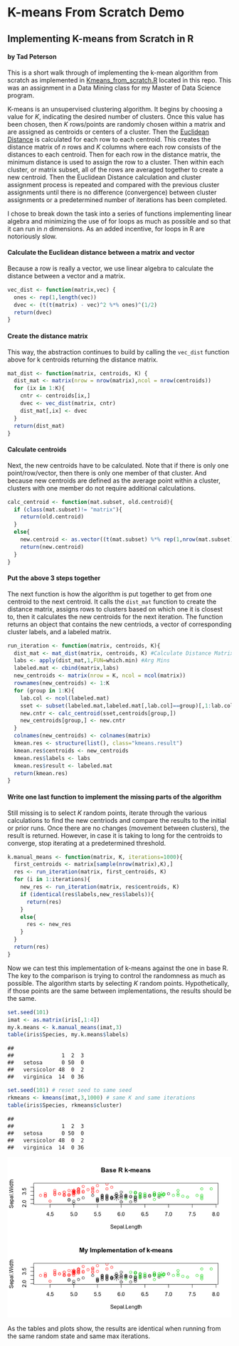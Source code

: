 K-means From Scratch Demo
================

Implementing K-means from Scratch in R
--------------------------------------

#### by Tad Peterson

This is a short walk through of implementing the k-mean algorithm from scratch as implemented in [Kmeans\_from\_scratch.R](https://github.com/tadtenacious/MSDS/blob/master/Data_Mining/Kmeans_from_scratch.R) located in this repo. This was an assignment in a Data Mining class for my Master of Data Science program.

K-means is an unsupervised clustering algorithm. It begins by choosing a value for *K*, indicating the desired number of clusters. Once this value has been chosen, then *K* rows/points are randomly chosen within a matrix and are assigned as centroids or centers of a cluster. Then the [Euclidean Distance](https://en.wikipedia.org/wiki/Euclidean_distance) is calculated for each row to each centroid. This creates the distance matrix of *n* rows and *K* columns where each row consists of the distances to each centroid. Then for each row in the distance matrix, the minimum distance is used to assign the row to a cluster. Then within each cluster, or matrix subset, all of the rows are averaged together to create a new centroid. Then the Euclidean Distance calculation and cluster assignment process is repeated and compared with the previous cluster assignments until there is no difference (convergence) between cluster assignments or a predetermined number of iterations has been completed.

I chose to break down the task into a series of functions implementing linear algebra and minimizing the use of for loops as much as possible and so that it can run in *n* dimensions. As an added incentive, for loops in R are notoriously slow.

#### Calculate the Euclidean distance between a matrix and vector

Because a row is really a vector, we use linear algebra to calculate the distance between a vector and a matrix.

``` r
vec_dist <- function(matrix,vec) {
  ones <- rep(1,length(vec))
  dvec <- (t(t(matrix) - vec)^2 %*% ones)^(1/2)
  return(dvec)
}
```

#### Create the distance matrix

This way, the abstraction continues to build by calling the `vec_dist` function above for k centroids returning the distance matrix.

``` r
mat_dist <- function(matrix, centroids, K) {
  dist_mat <- matrix(nrow = nrow(matrix),ncol = nrow(centroids))
  for (ix in 1:K){
    cntr <- centroids[ix,]
    dvec <- vec_dist(matrix, cntr)
    dist_mat[,ix] <- dvec
  }
  return(dist_mat)
}
```

#### Calculate centroids

Next, the new centroids have to be calculated. Note that if there is only one point/row/vector, then there is only one member of that cluster. And because new centroids are defined as the average point within a cluster, clusters with one member do not require additional calculations.

``` r
calc_centroid <- function(mat.subset, old.centroid){
  if (class(mat.subset)!= "matrix"){
    return(old.centroid)
  }
  else{
    new.centroid <- as.vector((t(mat.subset) %*% rep(1,nrow(mat.subset))) / nrow(mat.subset))
    return(new.centroid)
  }
}
```

#### Put the above 3 steps together

The next function is how the algorithm is put together to get from one centroid to the next centroid. It calls the `dist_mat` function to create the distance matrix, assigns rows to clusters based on which one it is closest to, then it calculates the new centroids for the next iteration. The function returns an object that contains the new centriods, a vector of corresponding cluster labels, and a labeled matrix.

``` r
run_iteration <- function(matrix, centroids, K){
  dist_mat <- mat_dist(matrix, centroids, K) #Calculate Distance Matrix
  labs <- apply(dist_mat,1,FUN=which.min) #Arg Mins
  labeled.mat <- cbind(matrix,labs)
  new_centroids <- matrix(nrow = K, ncol = ncol(matrix))
  rownames(new_centroids) <- 1:K
  for (group in 1:K){
    lab.col <- ncol(labeled.mat)
    sset <- subset(labeled.mat,labeled.mat[,lab.col]==group)[,1:lab.col-1]
    new.cntr <- calc_centroid(sset,centroids[group,])
    new_centroids[group,] <- new.cntr
  }
  colnames(new_centroids) <- colnames(matrix)
  kmean.res <- structure(list(), class="kmeans.result")
  kmean.res$centroids <- new_centroids
  kmean.res$labels <- labs
  kmean.res$result <- labeled.mat
  return(kmean.res)
}
```

#### Write one last function to implement the missing parts of the algorithm

Still missing is to select *K* random points, iterate through the various calculations to find the new centriods and compare the results to the initial or prior runs. Once there are no changes (movement between clusters), the result is returned. However, in case it is taking to long for the centroids to converge, stop iterating at a predetermined threshold.

``` r
k.manual_means <- function(matrix, K, iterations=1000){
  first_centroids <- matrix[sample(nrow(matrix),K),]
  res <- run_iteration(matrix, first_centroids, K)
  for (i in 1:iterations){
    new_res <- run_iteration(matrix, res$centroids, K)
    if (identical(res$labels,new_res$labels)){
      return(res)
    }
    else{
      res <- new_res
    }
  }
  return(res)
}
```

Now we can test this implementation of k-means against the one in base R. The key to the comparison is trying to control the randomness as much as possible. The algorithm starts by selecting *K* random points. Hypothetically, if those points are the same between implementations, the results should be the same.

``` r
set.seed(101)
imat <- as.matrix(iris[,1:4])
my.k.means <- k.manual_means(imat,3)
table(iris$Species, my.k.means$labels)
```

    ##             
    ##               1  2  3
    ##   setosa      0 50  0
    ##   versicolor 48  0  2
    ##   virginica  14  0 36

``` r
set.seed(101) # reset seed to same seed
rkmeans <- kmeans(imat,3,1000) # same K and same iterations
table(iris$Species, rkmeans$cluster)
```

    ##             
    ##               1  2  3
    ##   setosa      0 50  0
    ##   versicolor 48  0  2
    ##   virginica  14  0 36

![](Kmeans_From_Scratch_Demo_files/figure-markdown_github/unnamed-chunk-7-1.png)

As the tables and plots show, the results are identical when running from the same random state and same max iterations.
